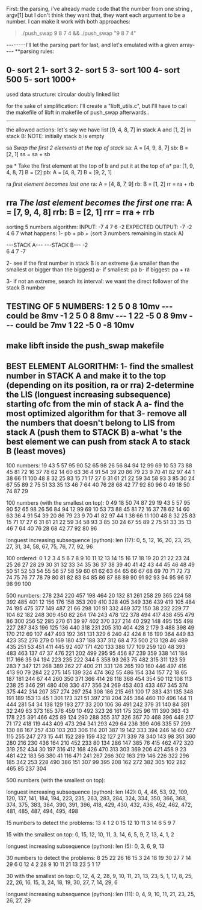 First: the parsing,
i've already made code that the number from one string , argv[1]
but I don't think they want that,
they want each argument to be a number.
I can make it work with both approaches:
> ./push_swap 9 8 7 4  && 
> ./push_swap "9 8 7 4"

--------I'll let the parsing part for last, and let's emulated with a given array----
**parsing rules:


0- sort 2
1- sort 3
2- sort 5
3- sort 100
4- sort 500
5- sort 1000+
--------
used data structure: circular doubly linked list

for the sake of simplification: I'll create a "libft_utils.c", but I'll have to call the makefile of libft in makefile of push_swap afterwards..

--------
the allowed actions:
let's say we have list [9, 4, 8, 7] in stack A and [1, 2] in stack B:
NOTE: initially stack b is empty

sa *Swap the first 2 elements at the top of stack*
sa: A = [4, 9, 8, 7] 	sb: B = [2, 1]
ss = sa + sb

pa * Take the first element at the top of b and put it at the top of a*
pa: [1, 9, 4, 8, 7]	B = [2]
pb: A = [4, 8, 7] 	B = [9, 2, 1]

ra *first element becomes last one*
ra: A = [4, 8, 7, 9]   rb: B = [1, 2]
rr = ra + rb

rra *The last element becomes the first one*
rra: A = [7, 9, 4, 8]	rrb: B = [2, 1]
rrr = rra + rrb
-------

sorting 5 numbers algorithm:
INPUT: -7 4 7 6 -2
EXPECTED OUTPUT: -7 -2 4 6 7
what happens:
1- pb + pb + (sort 3 numbers remaining in stack A)

---STACK A---		---STACK B---
	-2					
	6					4
	7					-7

2- see if the first number in stack B is an extreme (i.e smaller than the smallest or bigger than the biggest)
	a- if smallest: pa
	b- if biggest: pa + ra

3- if not an extreme, search its interval: we want the direct follower of the stack B number 

TESTING OF 5 NUMBERS:
1 2 5 0 8		10mv  --- could be 8mv
-1 2 5 0 8		8mv	  --- 
1 22 -5 0 8		9mv	  --- could be 7mv
1 22 -5 0 -8 	10mv
-------------
make libft inside the push_swap makefile
-------------
BEST ELEMENT ALGORITHM:
1- find the smallest number in STACK A and make it to the top (depending on its position, ra or rra)
2-determine the LIS (longuest increasing subsequence) starting ofc from the min of stack A 
	a- find the most optimized algorithm for that
3- remove all the numbers that doesn't belong to LIS from stack A (push them to STACK B)
	a-what 's the best element we can push from stack A to stack B (least moves)
-----------------

100 numbers:
19 43 5 57 95 90 52 65 98 26 56 84 94 12 99 69 10 53 73 88 45 81 72 16 37 78 62 14 60 63 36 4 91 54 39 20 86 79 23 9 70 41 82 97 44 1 38 66 11 100 48 8 32 25 83 15 71 17 27 6 31 61 21 22 59 34 58 93 3 85 30 24 67 55 89 2 75 51 33 35 13 46 7 64 40 76 28 68 42 77 92 80 96 0 49 18 50 74 87 29

100 numbers (with the smallest on top):
0 49 18 50 74 87 29 19 43 5 57 95 90 52 65 98 26 56 84 94 12 99 69 10 53 73 88 45 81 72 16 37 78 62 14 60 63 36 4 91 54 39 20 86 79 23 9 70 41 82 97 44 1 38 66 11 100 48 8 32 25 83 15 71 17 27 6 31 61 21 22 59 34 58 93 3 85 30 24 67 55 89 2 75 51 33 35 13 46 7 64 40 76 28 68 42 77 92 80 96

longuest increasing subsequence (python): 
len (17):
0, 5, 12, 16, 20, 23, 25, 27, 31, 34, 58, 67, 75, 76, 77, 92, 96

100 ordered:
0 1 2 3 4 5 6 7 8 9 10 11 12 13 14 15 16 17 18 19 20 21 22 23 24 25 26 27 28 29 30 31 32 33 34 35 36 37 38 39 40 41 42 43 44 45 46 48 49 50 51 52 53 54 55 56 57 58 59 60 61 62 63 64 65 66 67 68 69 70 71 72 73 74 75 76 77 78 79 80 81 82 83 84 85 86 87 88 89 90 91 92 93 94 95 96 97 98 99 100 

500 numbers:
278 234 220 457 198 464 20 132 81 261 258 29 365 224 58 392 485 401 12 156 176 158 353 209 410 328 405 349 336 439 419 105 484 74 195 475 377 149 487 21 66 298 101 91 332 469 372 150 38 232 229 77 104 62 182 248 309 450 82 264 174 243 478 122 378 494 417 438 455 479 86 300 256 52 285 270 61 39 97 402 370 327 214 40 292 148 495 155 498 227 287 343 196 125 136 440 318 231 205 310 404 428 2 179 3 488 398 49 170 212 69 107 447 493 192 361 131 329 6 240 42 424 8 16 199 364 449 83 423 352 276 279 0 169 180 437 188 337 312 68 4 73 500 213 128 46 489 435 251 53 451 411 445 92 407 171 420 133 388 177 109 259 120 48 393 483 463 137 47 37 476 221 202 499 295 95 456 87 239 359 338 141 184 117 166 35 94 194 223 235 222 344 5 358 93 263 75 482 315 311 123 59 283 7 347 121 268 389 262 27 400 211 331 126 265 190 160 446 497 416 413 90 79 284 22 275 145 139 324 474 362 55 486 154 334 157 72 18 65 187 181 244 67 44 260 350 371 366 414 28 118 368 454 354 50 112 108 113 238 25 346 291 480 408 330 477 356 24 269 453 403 433 467 345 374 375 442 314 207 357 274 297 254 308 186 215 461 100 17 383 431 135 348 191 189 153 13 45 1 301 173 321 51 397 218 204 245 384 460 110 496 144 11 444 281 54 34 138 129 193 277 33 200 106 36 491 242 379 31 140 84 381 32 249 63 373 165 376 459 10 492 323 26 161 175 325 96 111 390 363 43 178 225 391 466 425 89 124 290 288 355 317 326 367 70 468 396 448 217 71 172 418 119 443 409 473 294 341 293 429 64 236 399 406 335 57 299 130 88 167 257 430 103 203 306 114 201 387 19 142 333 394 246 14 60 427 115 255 247 273 15 441 152 289 159 432 127 271 339 78 340 143 98 351 360 280 216 230 436 164 210 452 233 80 134 286 147 385 76 415 462 472 320 319 252 434 30 197 316 412 168 426 470 313 303 369 206 421 458 9 23 481 422 183 56 380 41 116 471 241 267 266 302 163 219 146 226 322 296 185 342 253 228 490 386 151 307 99 395 208 162 272 382 305 102 282 465 85 237 304

500 numbers (with the smallest on top):

longuest increasing subsequence (python): 
len (42):
0, 4, 46, 53, 92, 109, 120, 137, 141, 184, 194, 223, 235, 263, 283, 284, 324, 334, 350, 366, 368, 374, 375, 383, 384, 390, 391, 396, 418, 429, 430, 432, 436, 452, 462, 472, 481, 485, 487, 494, 495, 498

15 numbers to detect the problems:
13 4 1 2 0 15 12 10 11 3 14 6 5 9 7

15 with the smallest on top:
0, 15, 12, 10, 11, 3, 14, 6, 5, 9, 7, 13, 4, 1, 2

longuest increasing subsequence (python): 
len (5):
0, 3, 6, 9, 13

30 numbers to detect the problems:
8 25 22 26 16 15 3 24 18 19 30 27 7 14 29 6 0 12 4 2 28 9 10 11 21 13 23 5 1 17

30 with the smallest on top:
0, 12, 4, 2, 28, 9, 10, 11, 21, 13, 23, 5, 1, 17, 8, 25, 22, 26, 16, 15, 3, 24, 18, 19, 30, 27, 7, 14, 29, 6

longuest increasing subsequence (python): 
len (11):
0, 4, 9, 10, 11, 21, 23, 25, 26, 27, 29